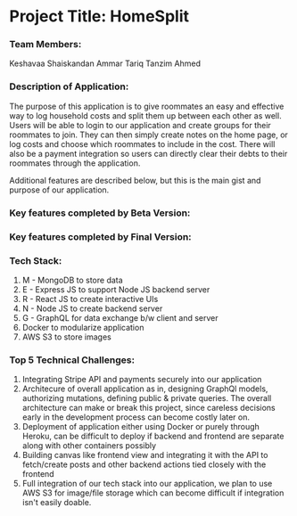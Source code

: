 # Project Title: HomeSplit

### Team Members:

Keshavaa Shaiskandan
Ammar Tariq 
Tanzim Ahmed

### Description of Application:

The purpose of this application is to give roommates an easy and effective way to log household costs and split them up between each other as well. Users will be able to login to our application and create groups for their roommates to join. They can then simply create notes on the home page, or log costs and choose which roommates to include in the cost. There will also be a payment integration so users can directly clear their debts to their roommates through the application. 


Additional features are described below, but this is the main gist and purpose of our application.


### Key features completed by Beta Version:

### Key features completed by Final Version:

### Tech Stack:
1) M - MongoDB to store data
2) E - Express JS to support Node JS backend server
3) R - React JS to create interactive UIs
4) N - Node JS to create backend server
5) G - GraphQL for data exchange b/w client and server
6) Docker to modularize application
7) AWS S3 to store images

### Top 5 Technical Challenges:

1) Integrating Stripe API and payments securely into our application
2) Architecure of overall application as in, designing GraphQl models, authorizing mutations, defining public & private queries. The overall architecture can make or break this project, since careless decisions early in the development process can become costly later on.
3) Deployment of application either using Docker or purely through Heroku, can be difficult to deploy if backend and frontend are separate along with other containers possibly
4) Building canvas like frontend view and integrating it with the API to fetch/create posts and other backend actions tied closely with the frontend
5) Full integration of our tech stack into our application, we plan to use AWS S3 for image/file storage which can become difficult if integration isn't easily doable. 
